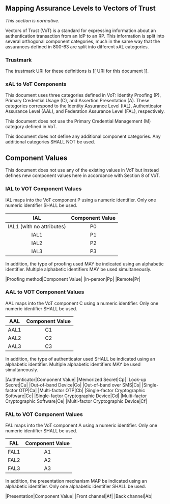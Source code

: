 <a name="vectors-of-trust-mapping"></a>

<div class="breaker"></div>

## Mapping Assurance Levels to Vectors of Trust
_This section is normative._

Vectors of Trust (VoT) is a standard for expressing information about an authentication transaction from an IdP to an RP. This information is split into several orthogonal component categories, much in the same way that the assurances defined in 800-63 are split into different xAL categories.

### Trustmark

The trustmark URI for these definitions is [[ URI for this document ]].

### xAL to VoT Components

This document uses three categories defined in VoT: Identity Proofing (P), Primary Credential Usage (C), and Assertion Presentation (A). These categories correspond to the Identity Assurance Level (IAL), Authenticator Assurance Level (AAL), and Federation Assurance Level (FAL), respectively.

This document does not use the Primary Credential Management (M) category defined in VoT.

This document does not define any additional component categories. Any additional categories SHALL NOT be used.

## Component Values

This document does not use any of the existing values in VoT but instead defines new component values here in accordance with Section 8 of VoT.

### IAL to VOT Component Values

IAL maps into the VoT component P using a numeric identifier. Only one numeric identifier SHALL be used.

|IAL|Component Value|
|:----:|:--:|
|IAL1 (with no attributes)|P0|
|IAL1|P1|
|IAL2|P2|
|IAL3|P3|

In addition, the type of proofing used MAY be indicated using an alphabetic identifier. Multiple alphabetic identifiers MAY be used simultaneously.

|Proofing method|Component Value|
|In-person|Pp|
|Remote|Pr|

### AAL to VOT Component Values

AAL maps into the VoT component C using a numeric identifier. Only one numeric identifier SHALL be used.

|AAL|Component Value|
|:----:|:--:|
|AAL1|C1|
|AAL2|C2|
|AAL3|C3|

In addition, the type of authenticator used SHALL be indicated using an alphabetic identifier. Multiple alphabetic identifiers MAY be used simultaneously.

|Authenticator|Component Value|
|Memorized Secret|Cp|
|Look-up Secret|Cu|
|Out-of-band Device|Co|
|Out-of-band over SMS|Cs|
|Single-factor OTP|Ca|
|Multi-factor OTP|Cb|
|Single-factor Cryptographic Software|Cc|
|Single-factor Cryptographic Device|Cd|
|Multi-factor Cryptographic Software|Ce|
|Multi-factor Cryptographic Device|Cf|


### FAL to VOT Component Values

FAL maps into the VoT component A using a numeric identifier. Only one numeric identifier SHALL be used.

|FAL|Component Value|
|:----:|:--:|
|FAL1|A1|
|FAL2|A2|
|FAL3|A3|

In addition, the presentation mechanism MAP be indicated using an alphabetic identifier. Only one alphabetic identifier SHALL be used.

|Presentation|Component Value|
|Front channel|Af|
|Back channel|Ab|
